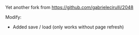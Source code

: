 Yet another fork from https://github.com/gabrielecirulli/2048

Modify:
* Added save / load (only works without page refresh)
